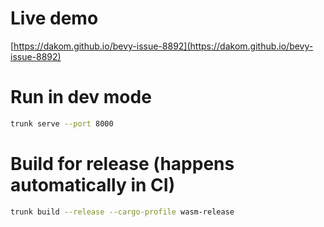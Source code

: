 # Live demo

[https://dakom.github.io/bevy-issue-8892](https://dakom.github.io/bevy-issue-8892)

# Run in dev mode

```bash
trunk serve --port 8000 
```

# Build for release (happens automatically in CI)

```bash
trunk build --release --cargo-profile wasm-release
```